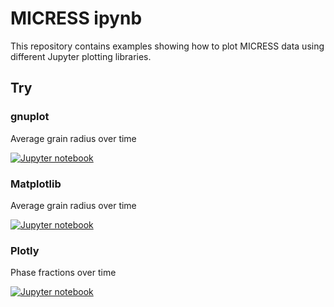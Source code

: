MICRESS ipynb
=============

This repository contains examples showing how to plot MICRESS data 
using different Jupyter plotting libraries.

Try
---

### gnuplot

Average grain radius over time

[![Jupyter notebook](https://mybinder.org/badge_logo.svg)][binder_gnuplot]

### Matplotlib

Average grain radius over time

[![Jupyter notebook](https://mybinder.org/badge_logo.svg)][binder_matplotlib]

### Plotly

Phase fractions over time

[![Jupyter notebook](https://mybinder.org/badge_logo.svg)][binder_plotly]

[binder_gnuplot]: https://beta.mybinder.org/v2/gh/lukas-koschmieder/micress-ipynb/master?filepath=MICRESS-gnuplot.ipynb
[binder_matplotlib]: https://beta.mybinder.org/v2/gh/lukas-koschmieder/micress-ipynb/master?filepath=MICRESS-Matplotlib.ipynb
[binder_plotly]: https://beta.mybinder.org/v2/gh/lukas-koschmieder/micress-ipynb/master?filepath=MICRESS-Plotly.ipynb
